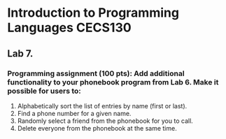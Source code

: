 # Introduction to Programming Languages CECS130
## Lab 7.
### Programming assignment (100 pts): Add additional functionality to your phonebook program from Lab 6. Make it possible for users to:
  1. Alphabetically sort the list of entries by name (first or last).
  2. Find a phone number for a given name.
  3. Randomly select a friend from the phonebook for you to call.
  4. Delete everyone from the phonebook at the same time.
